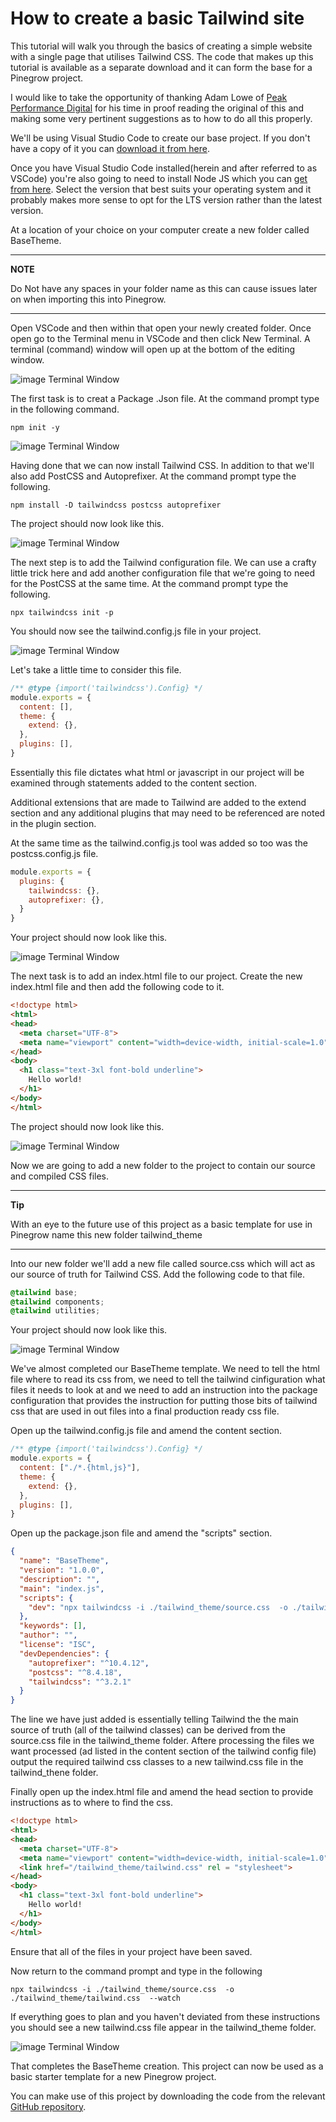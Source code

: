 # How to create a basic Tailwind site

This tutorial will walk you through the basics of creating a simple website with a single page that utilises Tailwind CSS. The code that makes up this tutorial is available as a separate download and it can form the base for a Pinegrow project.

I would like to take the opportunity of thanking Adam Lowe of [Peak Performance Digital](https://peakperformancedigital.com/) for his time in proof reading the original of this and making some very pertinent suggestions as to how to do all this properly.

We'll be using Visual Studio Code to create our base project.  If you don't have a copy of it you can [download it from here](https://code.visualstudio.com/download).

Once you have Visual Studio Code installed(herein and after referred to as VSCode)  you're also going to need to install Node JS which you can [get from here](https://nodejs.org/en/download/). Select the version that best suits your operating system and it probably makes more sense to opt for the LTS version rather than the latest version.

At a location of your choice on your computer create a new folder called BaseTheme.

---
**NOTE**

Do Not have any spaces in your folder name as this can cause issues later on when importing this into Pinegrow.

___

Open VSCode and then within that open your newly created folder.  Once open go to the Terminal menu in VSCode and then click New Terminal. A terminal (command) window will open up at the bottom of the editing window.

![image Terminal Window](./images/tutorial1/img1.jpg)

The first task is to creat a Package .Json file.  At the command prompt type in the following command.

`npm init -y`

![image Terminal Window](./images/tutorial1/img2.jpg)

Having done that we can now install Tailwind CSS.  In addition to that we'll also add PostCSS and Autoprefixer.  At the command prompt type the following.

`npm install -D tailwindcss postcss autoprefixer`  

The project should now look like this.

![image Terminal Window](./images/tutorial1/img3.jpg)

The next step is to add the Tailwind configuration file. We can use a crafty little trick here and add another configuration file that we're going to need for the PostCSS at the same time. At the command prompt type the following.

`npx tailwindcss init -p`

You should now see the tailwind.config.js file in your project.

![image Terminal Window](./images/tutorial1/img4.jpg)

Let's take a little time to consider this file.

```js
/** @type {import('tailwindcss').Config} */
module.exports = {
  content: [],
  theme: {
    extend: {},
  },
  plugins: [],
}
```

Essentially this file dictates what html or javascript in our project will be examined through statements added to the content section.

Additional extensions that are made to Tailwind are added to the extend section and any additional plugins that may need to be referenced are noted in the plugin section.

At the same time as the tailwind.config.js tool was added so too was the postcss.config.js file.

```js
module.exports = {
  plugins: {
    tailwindcss: {},
    autoprefixer: {},
  }
}
```

Your project should now look like this.

![image Terminal Window](./images/tutorial1/img5.jpg)


The next task is to add an index.html file to our project.  Create the new index.html file and then add the following code to it.

```html
<!doctype html>
<html>
<head>
  <meta charset="UTF-8">
  <meta name="viewport" content="width=device-width, initial-scale=1.0">
</head>
<body>
  <h1 class="text-3xl font-bold underline">
    Hello world!
  </h1>
</body>
</html>
```

The project should now look like this.

![image Terminal Window](./images/tutorial1/img6.jpg)

Now we are going to add a new folder to the project to contain our source and compiled CSS files.  

---
**Tip**

With an eye to the future use of this project as a basic template for use in Pinegrow name this new folder tailwind_theme

___

Into our new folder we'll add a new file called source.css which will act as our source of truth for Tailwind CSS.  Add the following code to that file.

```css
@tailwind base;
@tailwind components;
@tailwind utilities;
```

Your project should now look like this.

![image Terminal Window](./images/tutorial1/img7.jpg)

We've almost completed our BaseTheme template.  We need to tell the html file where to read its css from, we need to tell the tailwind cinfiguration what files it needs to look at and we need to add an instruction into the package configuration that provides the instruction for putting those bits of tailwind css that are used in out files into a final production ready css file.


Open up the tailwind.config.js file and amend the content section.

```js
/** @type {import('tailwindcss').Config} */
module.exports = {
  content: ["./*.{html,js}"],
  theme: {
    extend: {},
  },
  plugins: [],
}
```

Open up the package.json file and amend the "scripts" section.

```json
{
  "name": "BaseTheme",
  "version": "1.0.0",
  "description": "",
  "main": "index.js",
  "scripts": {
    "dev": "npx tailwindcss -i ./tailwind_theme/source.css  -o ./tailwind_theme/tailwind.css  --watch"
  },
  "keywords": [],
  "author": "",
  "license": "ISC",
  "devDependencies": {
    "autoprefixer": "^10.4.12",
    "postcss": "^8.4.18",
    "tailwindcss": "^3.2.1"
  }
}
```

The line we have just added is essentially telling Tailwind the the main source of truth (all of the tailwind classes) can be derived from the source.css file in the tailwind_theme folder.  Aftere processing the files we want processed (ad listed in the content section of the tailwind config file) output the required tailwind css classes to a new tailwind.css file in the tailwind_thene folder.


Finally open up the index.html file and amend the head section to provide instructions as to where to find the css.

```html
<!doctype html>
<html>
<head>
  <meta charset="UTF-8">
  <meta name="viewport" content="width=device-width, initial-scale=1.0">
  <link href="/tailwind_theme/tailwind.css" rel = "stylesheet">
</head>
<body>
  <h1 class="text-3xl font-bold underline">
    Hello world!
  </h1>
</body>
</html>
```

Ensure that all of the files in your project have been saved.

Now return to the command prompt and type in the following

```npx tailwindcss -i ./tailwind_theme/source.css  -o ./tailwind_theme/tailwind.css  --watch```

If everything goes to plan and you haven't deviated from these instructions you should see a new tailwind.css file appear in the tailwind_theme folder.


![image Terminal Window](./images/tutorial1/img8.jpg)

That completes the BaseTheme creation.  This project can now be used as a basic starter template for a new Pinegrow project.

You can make use of this project by downloading the code from the relevant [GitHub repository](https://github.com/domsinclair/BaseTheme).